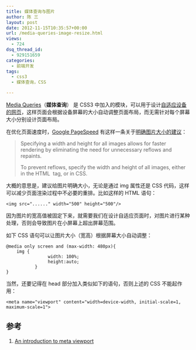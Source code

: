 ```yaml
---
title: 媒体查询与图片
author: 陈 三
layout: post
date: 2012-11-15T10:35:57+00:00
url: /media-queries-image-resize.html
views:
  - 724
dsq_thread_id:
  - 929151659
categories:
  - 前端开发
tags:
  - css3
  - 媒体查询，CSS

---
```

[Media Queries][1]（**媒体查询**） 是 CSS3 中加入的模块，可以用于设计[自适应设备的网页][2]，这样页面会根据设备屏幕的大小自动调整页面布局，而无需针对每个屏幕大小分别设计页面布局。

在优化页面速度时，[Google PageSpeed][3] 有这样一条关于[明确图片大小的建议][4]：

> Specifying a width and height for all images allows for faster rendering by eliminating the need for unnecessary reflows and repaints.
> 
> To prevent reflows, specify the width and height of all images, either in the HTML <img> tag, or in CSS.

大概的意思是，建议给图片明确大小，无论是通过 img 属性还是 CSS 代码，这样可以减少页面渲染过程中不必要的重排。比如这样的 HTML 语句：

    <img src="......" width="500" height="500"/>
    

因为图片的宽高值被固定下来，就需要我们在设计自适应页面时，对图片进行某种处理，否则会导致图片在小屏幕上超出屏幕范围。

如下 CSS 语句可以让图片大小（宽高）根据屏幕大小自动调整：

    @media only screen and (max-width: 480px){
        img { 
                    width: 100%;
                    height:auto;
               }
    }
    

当然，还要记得在 head 部分加入类似如下的语句，否则上述的 CSS 不能起作用：

    <meta name="viewport" content="width=device-width, initial-scale=1, maximum-scale=1">
    

## 参考

  1. [An introduction to meta viewport][5]

 [1]: http://www.w3.org/standards/history/css3-mediaqueries
 [2]: http://en.wikipedia.org/wiki/Responsive_Web_Design
 [3]: https://developers.google.com/speed/pagespeed/insights
 [4]: https://developers.google.com/speed/docs/best-practices/rendering#SpecifyImageDimensions
 [5]: http://dev.opera.com/articles/view/an-introduction-to-meta-viewport-and-viewport/